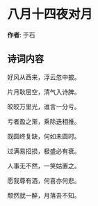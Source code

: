 # 八月十四夜对月

**作者**: 于石

## 诗词内容

好风从西来，浮云忽中披。

片月耿层空，清气入诗脾。

皎皎万里光，谁言一分亏。

亏者盈之渐，乘除迭相推。

既圆终复缺，何如未圆时。

过满易招损，极盛必有衰。

人事无不然，一笑姑置之。

愿我尊有酒，何喜亦何悲。

颓然就一醉，月落吾不知。


